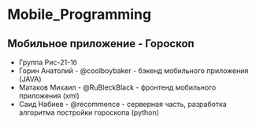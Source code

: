# Mobile_Programming
<h2>Мобильное приложение - Гороскоп</h2>

- Группа Рис-21-1б
- Горин Анатолий - @coolboybaker - бэкенд мобильного приложения (JAVA)
- Матаков Михаил - @RuBleckBlack - фронтенд мобильного приложения (xml)
- Саид Набиев - @recommence - серверная часть, разработка алгоритма постройки гороскопа (python)

